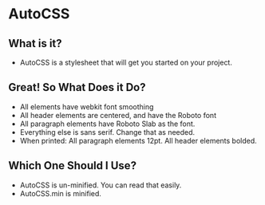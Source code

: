 # AutoCSS
## What is it?
- AutoCSS is a stylesheet that will get you started on your project.
## Great! So What Does it Do?
- All elements have webkit font smoothing
- All header elements are centered, and have the Roboto font
- All paragraph elements have Roboto Slab as the font.
- Everything else is sans serif. Change that as needed.
- When printed: All paragraph elements 12pt. All header elements bolded.
## Which One Should I Use?
- AutoCSS is un-minified. You can read that easily.
- AutoCSS.min is minified.